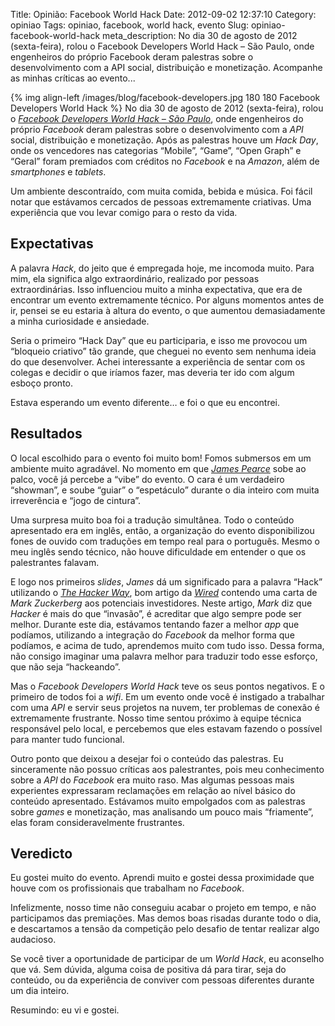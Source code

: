 Title: Opinião: Facebook World Hack
Date: 2012-09-02 12:37:10
Category: opiniao
Tags: opiniao, facebook, world hack, evento
Slug: opiniao-facebook-world-hack
meta_description: No dia 30 de agosto de 2012 (sexta-feira), rolou o Facebook Developers World Hack – São Paulo, onde engenheiros do próprio Facebook deram palestras sobre o desenvolvimento com a API social, distribuição e monetização. Acompanhe as minhas críticas ao evento...


{% img align-left /images/blog/facebook-developers.jpg 180 180 Facebook Developers World Hack %}
No dia 30 de agosto de 2012 (sexta-feira), rolou o [*Facebook Developers World Hack – São Paulo*][],
onde engenheiros do próprio *Facebook* deram palestras sobre o
desenvolvimento com a *API* social, distribuição e monetização. Após as
palestras houve um *Hack Day*, onde os vencedores nas categorias
“Mobile”, “Game”, “Open Graph” e “Geral” foram premiados com créditos no
*Facebook* e na *Amazon*, além de *smartphones* e *tablets*.

Um ambiente descontraído, com muita comida, bebida e música. Foi fácil
notar que estávamos cercados de pessoas extremamente criativas. Uma
experiência que vou levar comigo para o resto da vida.

<!-- PELICAN_END_SUMMARY -->


Expectativas
------------

A palavra *Hack*, do jeito que é empregada hoje, me incomoda muito. Para
mim, ela significa algo extraordinário, realizado por pessoas
extraordinárias. Isso influenciou muito a minha expectativa, que era de
encontrar um evento extremamente técnico. Por alguns momentos antes de
ir, pensei se eu estaria à altura do evento, o que aumentou
demasiadamente a minha curiosidade e ansiedade.

Seria o primeiro “Hack Day” que eu participaria, e isso me provocou um
“bloqueio criativo” tão grande, que cheguei no evento sem nenhuma ideia
do que desenvolver. Achei interessante a experiência de sentar com os
colegas e decidir o que iríamos fazer, mas deveria ter ido com algum
esboço pronto.

Estava esperando um evento diferente… e foi o que eu encontrei.


Resultados
----------

O local escolhido para o evento foi muito bom! Fomos submersos em um
ambiente muito agradável. No momento em que [*James Pearce*][] sobe ao
palco, você já percebe a “vibe” do evento. O cara é um verdadeiro
“showman”, e soube “guiar” o “espetáculo” durante o dia inteiro com
muita irreverência e “jogo de cintura”.

Uma surpresa muito boa foi a tradução simultânea. Todo o conteúdo
apresentado era em inglês, então, a organização do evento disponibilizou
fones de ouvido com traduções em tempo real para o português. Mesmo o
meu inglês sendo técnico, não houve dificuldade em entender o que os
palestrantes falavam.

E logo nos primeiros *slides*, *James* dá um significado para a palavra
“Hack” utilizando o [*The Hacker Way*][], bom artigo da [*Wired*][]
contendo uma carta de *Mark Zuckerberg* aos potenciais investidores.
Neste artigo, *Mark* diz que *Hacker* é mais do que “invasão”, é
acreditar que algo sempre pode ser melhor. Durante este dia, estávamos
tentando fazer a melhor *app* que podíamos, utilizando a integração do
*Facebook* da melhor forma que podíamos, e acima de tudo, aprendemos
muito com tudo isso. Dessa forma, não consigo imaginar uma palavra
melhor para traduzir todo esse esforço, que não seja “hackeando”.

Mas o *Facebook Developers World Hack* teve os seus pontos negativos. E
o primeiro de todos foi a *wifi*. Em um evento onde você é instigado a
trabalhar com uma *API* e servir seus projetos na nuvem, ter problemas
de conexão é extremamente frustrante. Nosso time sentou próximo à equipe
técnica responsável pelo local, e percebemos que eles estavam fazendo o
possível para manter tudo funcional.

Outro ponto que deixou a desejar foi o conteúdo das palestras. Eu
sinceramente não possuo críticas aos palestrantes, pois meu conhecimento
sobre a *API* do *Facebook* era muito raso. Mas algumas pessoas mais
experientes expressaram reclamações em relação ao nível básico do
conteúdo apresentado. Estávamos muito empolgados com as palestras sobre
*games* e monetização, mas analisando um pouco mais “friamente”, elas
foram consideravelmente frustrantes.


Veredicto
---------

Eu gostei muito do evento. Aprendi muito e gostei dessa proximidade que
houve com os profissionais que trabalham no *Facebook*.

Infelizmente, nosso time não conseguiu acabar o projeto em tempo, e não
participamos das premiações. Mas demos boas risadas durante todo o dia,
e descartamos a tensão da competição pelo desafio de tentar realizar
algo audacioso.

Se você tiver a oportunidade de participar de um *World Hack*, eu
aconselho que vá. Sem dúvida, alguma coisa de positiva dá para tirar,
seja do conteúdo, ou da experiência de conviver com pessoas diferentes
durante um dia inteiro.

Resumindo: eu vi e gostei.


  [*Facebook Developers World Hack – São Paulo*]: http://www.facebook.com/groups/worldhacksp/
    "Página do evento no Facebook"
  [*James Pearce*]: http://www.facebook.com/jamesgpearce
    "Perfil do James no Facebook"
  [*The Hacker Way*]: http://www.wired.com/business/2012/02/zuck-letter/
    "Mark Zuckerberg's Letter to Investors - The Hacker Way"
  [*Wired*]: http://www.wired.com
    "Get in-depth coverage of current and future trends in technology"

